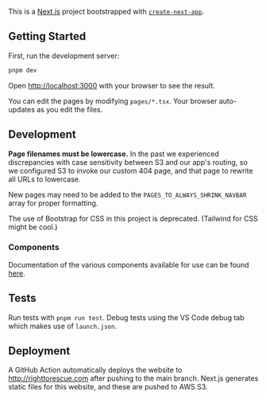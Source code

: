 This is a [Next.js](https://nextjs.org/) project bootstrapped with [`create-next-app`](https://github.com/vercel/next.js/tree/canary/packages/create-next-app).

## Getting Started

First, run the development server:

```bash
pnpm dev
```

Open [http://localhost:3000](http://localhost:3000) with your browser to see the result.

You can edit the pages by modifying `pages/*.tsx`. Your browser auto-updates as you edit the files.

## Development

**Page filenames must be lowercase.** In the past we experienced discrepancies
with case sensitivity between S3 and our app's routing, so we configured S3 to
invoke our custom 404 page, and that page to rewrite all URLs to lowercase.

New pages may need to be added to the `PAGES_TO_ALWAYS_SHRINK_NAVBAR` array for
proper formatting.

The use of Bootstrap for CSS in this project is deprecated. (Tailwind for CSS might be cool.)

### Components

Documentation of the various components available for use can be found [here](README_components.md).

## Tests

Run tests with `pnpm run test`. Debug tests using the VS Code debug tab which
makes use of `launch.json`.

## Deployment

A GitHub Action automatically deploys the website to http://righttorescue.com
after pushing to the main branch. Next.js generates static files for this
website, and these are pushed to AWS S3.
